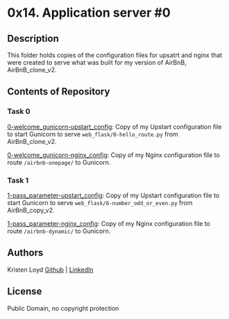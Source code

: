 # 0x14. Application server #0

## Description
This folder holds copies of the configuration files for upsatrt and nginx that were created to serve what was built for my version of AirBnB, AirBnB_clone_v2.

## Contents of Repository
### Task 0
[0-welcome_gunicorn-upstart_config](0-welcome_gunicorn-upstart_config): Copy of my Upstart configuration file to start Gunicorn to serve `web_flask/0-hello_route.py` from AirBnB_clone_v2.

[0-welcome_gunicorn-nginx_config](0-welcome_gunicorn-nginx_config): Copy of my Nginx configuration file to route `/airbnb-onepage/` to Gunicorn.


### Task 1
[1-pass_parameter-upstart_config](1-pass_parameter-upstart_config): Copy of my Upstart configuration file to start Gunicorn to serve `web_flask/6-number_odd_or_even.py` from AirBnB_copy_v2.

[1-pass_parameter-nginx_config](1-pass_parameter-nginx_config): Copy of my Nginx configuration file to route `/airbnb-dynamic/` to Gunicorn.

## Authors
Kristen Loyd        [Github](https://github.com/KRLoyd) |  [LinkedIn](https://www.linkedin.com/in/kristen-loyd-34984a92)

## License
Public Domain, no copyright protection
